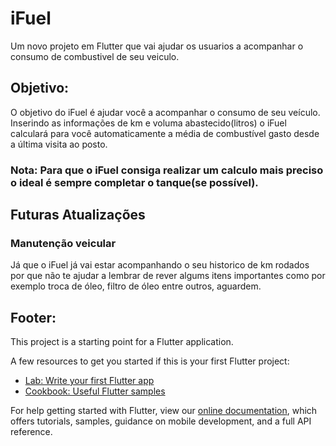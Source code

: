 # iFuel

Um novo projeto em Flutter que vai ajudar os usuarios a acompanhar o consumo de combustivel de seu veiculo.

## Objetivo:

O objetivo do iFuel é ajudar você a acompanhar o consumo de seu veículo.
Inserindo as informações de km e voluma abastecido(litros) o iFuel calculará para você automaticamente a média 
de combustível gasto desde a última visita ao posto.

### Nota: Para que o iFuel consiga realizar um calculo mais preciso o ideal é sempre completar o tanque(se possível).

## Futuras Atualizações 
### Manutenção veicular 
Já que o iFuel já vai estar acompanhando o seu historico de km rodados por que não te ajudar a lembrar de rever
algums itens importantes como por exemplo troca de óleo, filtro de óleo entre outros, aguardem.

## Footer:
This project is a starting point for a Flutter application.

A few resources to get you started if this is your first Flutter project:

- [Lab: Write your first Flutter app](https://flutter.dev/docs/get-started/codelab)
- [Cookbook: Useful Flutter samples](https://flutter.dev/docs/cookbook)

For help getting started with Flutter, view our
[online documentation](https://flutter.dev/docs), which offers tutorials,
samples, guidance on mobile development, and a full API reference.
